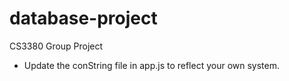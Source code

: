 database-project
================

CS3380 Group Project


+ Update the conString file in app.js to reflect your own system.